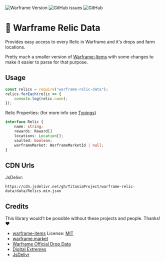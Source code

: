 ![Warframe Version](https://img.shields.io/badge/dynamic/json?color=blueviolet&label=Warframe%20Version&query=%24.version&url=https%3A%2F%2Fcdn.jsdelivr.net%2Fgh%2FTitaniaProject%2Fwarframe-relic-data%2Fdata%2Fversion.json&style=for-the-badge)
![GitHub issues](https://img.shields.io/github/issues/TitaniaProject/warframe-relic-data?style=for-the-badge)
![GitHub](https://img.shields.io/github/license/TitaniaProject/warframe-relic-data?style=for-the-badge)
# 📝 Warframe Relic Data

Provides easy access to every Relic in Warframe and it's drops and farm locations.

Pretty much a smaller version of [Warframe-Items](https://github.com/WFCD/warframe-items)
with some changes to make it easier to parse for that purpose. 

## Usage

```js
const relics = require("warframe-relic-data");
relics.forEach(relic => {
    console.log(relic.name);
});
```

Relic Properties:
(for more info see [Typings](index.d.ts))
```typescript
interface Relic {
    name: string;
    rewards: Reward[]
    locations: Location[];
    vaulted: boolean;
    warframeMarket: WarframeMarketId | null;
}
```

## CDN Urls

JsDelivr:
```
https://cdn.jsdelivr.net/gh/TitaniaProject/warframe-relic-data/data/Relics.min.json
```

## Credits

This library would't be possible without these projects and people. Thanks! ❤️

- [warframe-items](https://github.com/WFCD/warframe-items) License: [MIT](https://github.com/WFCD/warframe-items/blob/development/LICENSE)
- [warframe.market](https://warframe.market)
- [Warframe Official Drop Data](https://n8k6e2y6.ssl.hwcdn.net/repos/hnfvc0o3jnfvc873njb03enrf56.html)
- [Digital Extremes](https://www.warframe.com/)
- [JsDelivr](https://www.jsdelivr.com/)
